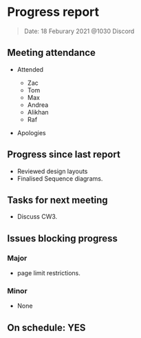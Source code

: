 <!-- File name must be Year-Month-Date.md
e.g. 2020-10-12.md -->

<!--One report per week Minimum!-->
# Progress report

> Date: 18 Feburary 2021 @1030 Discord

<!--Names of those who attended the meeting, CSV-->
## Meeting attendance

- Attended
  - Zac
  - Tom
  - Max
  - Andrea
  - Alikhan
  - Raf
  
- Apologies

## Progress since last report
<!--What have you done ?-->
<!--Single line bullet point-->

- Reviewed design layouts
- Finalised Sequence diagrams.

## Tasks for next meeting
<!--What will you do before the next?-->
<!--Single line bullet point-->

- Discuss CW3.

## Issues blocking progress

### Major

- page limit restrictions.

### Minor

- None

<!--Pick one-->
<!--## On schedule: YES-->
<!--## On schedule: NO-->

## On schedule: YES
